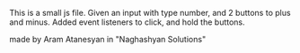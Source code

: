 This is a small js file. 
Given an input with type number, and 2 buttons to plus and minus.
Added event listeners to click, and hold the buttons. 

made by Aram Atanesyan in "Naghashyan Solutions"